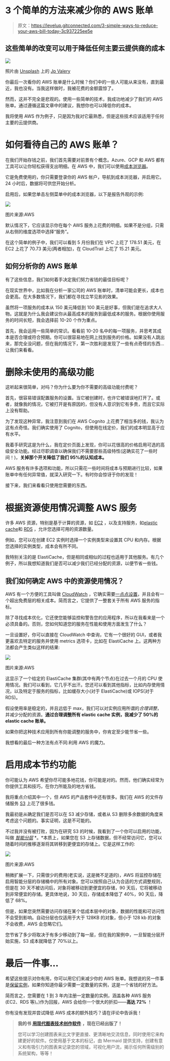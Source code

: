 # 3 个简单的方法来减少你的 AWS 账单

> 原文：<https://levelup.gitconnected.com/3-simple-ways-to-reduce-your-aws-bill-today-3c937225ee5e>

## 这些简单的改变可以用于降低任何主要云提供商的成本

![](img/089b49b28817431b51f99554ab366b5d.png)

照片由 [Unsplash](https://unsplash.com?utm_source=medium&utm_medium=referral) 上的 [Jp Valery](https://unsplash.com/@jpvalery?utm_source=medium&utm_medium=referral)

你最后一次看你的 AWS 账单是什么时候？你们中的一些人可能从来没有，直到最近，我也没有。当我这样做时，我被花费的金额震惊了。

然而，这并不完全是悲观的。使用一些简单的技术，我成功地减少了我们的 AWS 账单。通过遵循这篇文章中的建议，我想你也可以降低你的成本。

我将使用 AWS 作为例子，只是因为我对它最熟悉，但是这些技术应该适用于任何主要的云提供商。

# 如何看待自己的 AWS 账单？

在我们开始存钱之前，我们首先需要对前景有个概念。Azure、GCP 和 AWS 都有工具可以让你轻松获得支出明细。在 AWS 中，我们可以使用[成本浏览器](https://aws.amazon.com/aws-cost-management/aws-cost-explorer/)。

它是免费使用的，你只需要登录你的 AWS 帐户，导航到成本浏览器，并启用它。24 小时后，数据将可供您开始分析。

启用后，如果您单击左侧菜单中的成本浏览器，以下是报告外观的示例:

![](img/5efd72df7184b88d2eed342e9c4746f8.png)

图片来源:AWS

默认情况下，它应该显示你在每个 AWS 服务上花费的明细。如果不是分组，只需从右侧的维度选项中选择“服务”。

在这个简单的例子中，我们可以看到 5 月份我们在 VPC 上花了 178.51 美元，在 EC2 上花了 70.73 美元(两者相加)，在 CloudTrail 上花了 15.21 美元。

## 如何分析你的 AWS 账单

有了这些信息，我们如何着手决定我们努力省钱的最佳目标呢？

在现实世界中，比如我在分析一家公司的 AWS 账单时，清单可能会更长，成本也会更高。在大多数情况下，我们都在寻找立竿见影的效果。

虽然将一项服务的成本从 150 美元降低到 100 美元是好事，但我们是在追求大人物。这就是为什么我会建议你从最高成本的服务到最低成本的服务。根据你使用服务的时间长短，我会选择前 10-20 个作为重点。

首先，我会运用一些简单的常识。看看前 10-20 名中的每一项服务，并思考其成本是否合理或符合预期。你可以很容易地在网上找到服务的价格。如果没有人跳出来，那完全没问题，但在我的情况下，第一次胜利是发现了一些有点奇怪的东西…让我们来看看。

# 删除未使用的高级功能

这听起来很简单，对吗？你为什么要为你不需要的高级功能付费呢？

首先，很容易错误配置服务的设置。当它被创建时，也许它被错误地打开了。或者，就像我的情况，它被打开是有原因的，但没有人意识到它有多贵，而且它实际上没有帮助。

为了发现这种异常，我注意到我们在 AWS Cognito 上花费了相当多的钱，我认为这有点奇怪。我们确实使用了 Cognito，但使用在线定价，我们的成本明显高于应有水平。

我着手研究这是为什么，我在定价页面上发现，你可以花很高的价格启用可选的高级安全功能。经过尽职调查以确保我们不需要那些高级特性(这确实花了一些时间！)，**关掉那个开关降低了我们 95%的认知成本。**

AWS 服务有许多选项和功能，所以只需花一些时间将成本与预期进行比较，如果账单中有任何异常值，就深入研究一下。有时你会惊讶于你的发现！

接下来，我们来看看只使用您需要的东西。

# 根据资源使用情况调整 AWS 服务

许多 AWS 资源，特别是基于计算的资源，如 [EC2](https://aws.amazon.com/ec2/) ，以及支持服务，如[elastic cache](https://aws.amazon.com/elasticache/)和 [RDS](https://aws.amazon.com/rds/) ，允许您选择可用的资源数量。

例如，您可以在创建 EC2 实例时选择一个实例类型来设置其 CPU 和内存。根据您选择的实例类型，成本会有所不同。

我特别关注的是 ElastiCache，但是相同或相似的过程也适用于其他服务。有几个例子，所以我想知道我们是否可以减少我们已经分配的资源，以便节省一些钱。

## 我们如何确定 AWS 中的资源使用情况？

AWS 有一个方便的工具叫做 [CloudWatch](https://aws.amazon.com/cloudwatch/) ，它确实需要[一点点设置](https://aws.amazon.com/cloudwatch/getting-started/)，并且会有一个超出免费层的相关成本。简而言之，它提供了一整套关于所有 AWS 服务的指标。

除了寻找成本优化，它还使您能够监控和警告您的应用程序，所以在我看来是一个必须具备的。否则，您如何知道您的服务在性能和使用方面发生了什么？

一旦设置好，你可以直接在 CloudWatch 中查询，它有一个很好的 GUI，或者我更喜欢去特定的服务并使用 metrics 选项卡，比如在 ElastiCache 上。这两种方法都会产生类似这样的结果:

![](img/c0be96a4bd0c55059454fdb5df253eda.png)

图片来源:AWS

这显示了一个给定的 ElastiCache 集群(其中有两个节点)在过去一个月的 CPU 使用情况。我们可以看到，它几乎不出汗。您还可以看到其他指标，比如内存使用情况，以及特定于服务的指标，比如缓存大小(对于 ElastiCache)或 IOPS(对于 RDS)。

假设使用率是稳定的，并且远低于 max，我们可以对实例应用所谓的*合理调整*，并减少分配的资源。**通过合理调整所有 elastic cache 实例，我减少了 50%的 elastic cache 账单。**

如果你把这种技术应用到所有你能调整的服务中，你肯定至少能节省一些。

我想看的最后一种方法有点不同:利用 AWS 的魔力。

# 启用成本节约功能

你可能认为 AWS 希望你尽可能多地花钱，你可能是对的。然而，他们确实经常为你提供工具和技巧，在你力所能及的地方省钱。

我将重点介绍其中一个，但 AWS 的产品套件中还有很多。我们在 AWS 的文件存储服务 [S3](https://aws.amazon.com/s3/) 上花了很多钱。

我最初是从确定我们是否可以在 S3 减少存储，或者从 S3 删除多余数据的角度来考虑这个问题的。事实证明，这是不可能的。

不过我并没有被打败，因为在研究 S3 的时候，我看到了一个你可以启用的功能，叫做 [*智能分层*](https://aws.amazon.com/s3/storage-classes/intelligent-tiering/) *。*本质上，如果您在 S3 上存储数据，但不经常访问它，您可以随着时间的推移逐渐将其转移到更便宜的存储上。它是这样工作的:

![](img/fe698b5d5959c5c17e71488ba7d7e212.png)

图片来源:AWS

稍微扩展一下，只需很少的费用(老实说，这是微不足道的)，AWS 将监控存储在启用智能分层的存储桶中的所有对象。您可以按照自己认为合适的方式调整规则，但是在 30 天不被访问后，对象将被移动到更便宜的存储，90 天后，它将被移动到非常便宜的存储。更具体地说，30 天后，存储成本降低了 40%，90 天后，降低了 68%。

但是，如果您突然需要访问存储在某个低成本层中的对象，数据的性能和可访问性不会受到影响。自动分层也仅适用于大于 128KB 的对象，但小于 128 kb 的对象不会收费，AWS 会忽略它们。

您节省了多少将取决于有多少移动到了每一层，但在我的案例中，一旦智能分层开始实施，S3 成本就降低了 70%以上。

# 最后一件事…

希望这些提示对你有用，你可以用它们来减少你的 AWS 账单。我想说的另一件事是[保留实例](https://aws.amazon.com/ec2/pricing/reserved-instances/)，如果你知道你最少需要一定数量的实例，这是一个省钱的好方法。

简而言之，您需要在 1 到 3 年内注册一定数量的实例，涵盖各种 AWS 服务(EC2、RDS 等)。)作为回报，AWS 会给你一个很大的折扣——**高达 72%** ！

你有没有发现并尝试降低 AWS 成本的额外技巧？请在评论中告诉我！

> **我的书** [**用现代图表技术创作软件**](https://www.amazon.com/dp/1680509837?maas=maas_adg_265A9C302E256D26C2E10C30DA1AA728_afap_abs&ref_=aa_maas&tag=maas) **，现在已经出版了！**
> 
> 您可以学习创建图表来比文字更直接、更清晰地交流信息，同时使用它来构建更好的软件。仅使用基于文本的标记，由 Mermaid 提供支持，创建有意义和有吸引力的图表来记录您的领域，可视化用户流，揭示任何所需级别的系统架构，等等！